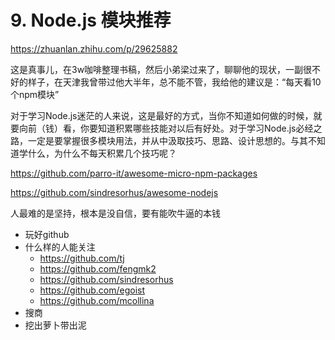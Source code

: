 
# 9. Node.js 模块推荐

https://zhuanlan.zhihu.com/p/29625882

这是真事儿，在3w咖啡整理书稿，然后小弟梁过来了，聊聊他的现状，一副很不好的样子，在天津我曾带过他大半年，总不能不管，我给他的建议是：“每天看10个npm模块”

对于学习Node.js迷茫的人来说，这是最好的方式，当你不知道如何做的时候，就要向前（钱）看，你要知道积累哪些技能对以后有好处。对于学习Node.js必经之路，一定是要掌握很多模块用法，并从中汲取技巧、思路、设计思想的。与其不知道学什么，为什么不每天积累几个技巧呢？

https://github.com/parro-it/awesome-micro-npm-packages

https://github.com/sindresorhus/awesome-nodejs

人最难的是坚持，根本是没自信，要有能吹牛逼的本钱

- 玩好github
- 什么样的人能关注
    - https://github.com/tj
    - https://github.com/fengmk2
    - https://github.com/sindresorhus
    - https://github.com/egoist
    - https://github.com/mcollina
- 搜商
- 挖出萝卜带出泥